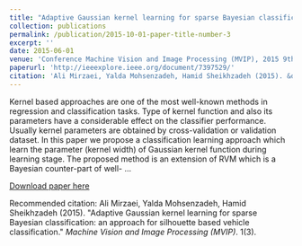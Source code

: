 ```yaml
---
title: "Adaptive Gaussian kernel learning for sparse Bayesian classification: an approach for silhouette based vehicle classification"
collection: publications
permalink: /publication/2015-10-01-paper-title-number-3
excerpt: ''
date: 2015-06-01
venue: 'Conference Machine Vision and Image Processing (MVIP), 2015 9th Iranian Conference on'
paperurl: 'http://ieeexplore.ieee.org/document/7397529/'
citation: 'Ali Mirzaei, Yalda Mohsenzadeh, Hamid Sheikhzadeh (2015). &quot;Adaptive Gaussian kernel learning for sparse Bayesian classification: an approach for silhouette based vehicle classification.&quot; <i>Machine Vision and Image Processing (MVIP)</i>. 1(3).'
---
```

Kernel based approaches are one of the most well-known methods in regression and classification tasks. Type of kernel function and also its parameters have a considerable effect on the classifier performance. Usually kernel parameters are obtained by cross-validation or validation dataset. In this paper we propose a classification learning approach which learn the parameter (kernel width) of Gaussian kernel function during learning stage. The proposed method is an extension of RVM which is a Bayesian counter-part of well- ...

[Download paper here](http://alimirzaei.github.io/files/AGRVM.pdf)

Recommended citation: Ali Mirzaei, Yalda Mohsenzadeh, Hamid Sheikhzadeh (2015). &quot;Adaptive Gaussian kernel learning for sparse Bayesian classification: an approach for silhouette based vehicle classification.&quot; <i>Machine Vision and Image Processing (MVIP)</i>. 1(3).
